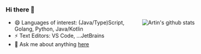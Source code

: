 ### Hi there 👋

<a href="https://github.com/anuraghazra/github-readme-stats">
  <img align="right" src="https://github-readme-stats.vercel.app/api?username=lengthmin&show_icons=true&count_private=true&hide_border=true" alt="Artin's github stats"/>
</a>


- 😄 Languages of interest: (Java/Type)Script, Golang, Python, Java/Kotlin
- ⚡ Text Editors: VS Code, ...JetBrains
- 💬 Ask me about anything [here](https://github.com/lengthmin/lengthmin/issues)
